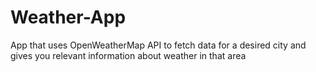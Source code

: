 # Weather-App
App that uses OpenWeatherMap API to fetch data for a desired city and gives you relevant information about weather in that area
